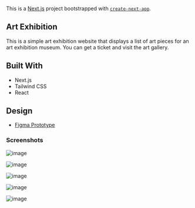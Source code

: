 This is a [Next.js](https://nextjs.org) project bootstrapped with [`create-next-app`](https://nextjs.org/docs/app/api-reference/cli/create-next-app).

## Art Exhibition

This is a simple art exhibition website that displays a list of art pieces for an art exhibition museum. You can get a ticket and visit the art gallery.


## Built With

- Next.js
- Tailwind CSS
- React

## Design

- [Figma Prototype](https://www.figma.com/proto/IN40QzY7141CmMDj0dGXoE/museum-art-exhibition?node-id=1-2&t=2ticnLyRbANd5NAw-1)

### Screenshots

![image](https://github.com/user-attachments/assets/3aafdd34-8e90-473f-bae3-bf6730c578ae)

![image](https://github.com/user-attachments/assets/81580829-8056-4905-9292-65be1b9a5bf4)

![image](https://github.com/user-attachments/assets/e2064b4e-225c-4e26-ad3f-98ae4f9058bc)

![image](https://github.com/user-attachments/assets/94b5f117-f118-43fe-8b21-c0cc62dba773)

![image](https://github.com/user-attachments/assets/bdba39f0-b4b3-4c98-84e5-5d49d2a0b3f4)



